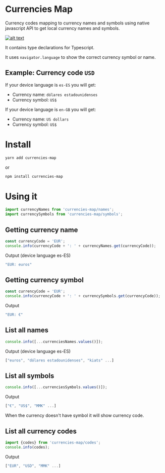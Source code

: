 # Currencies Map
Currency codes mapping to currency names and symbols using native javascript API to get local currency names and symbols.

[![alt text](https://badgen.net/bundlephobia/minzip/currencies-map "Bundle size")](https://bundlephobia.com/result?p=currencies-map)

It contains type declarations for Typescript.

It uses `navigator.language` to show the correct currency symbol or name.

## Example: Currency code `USD`
If your device language is `es-ES` you will get:
- Currency name: `dólares estadounidenses`
- Currency symbol: `US$`

If your device language is `en-GB` you will get:
- Currency name: `US dollars`
- Currency symbol: `US$`

# Install
```bash
yarn add currencies-map
```
or
```bash
npm install currencies-map
```

# Using it
```javascript
import currencyNames from 'currencies-map/names';
import currencySymbols from 'currencies-map/symbols';
```

## Getting currency name
```javascript
const currencyCode = 'EUR';
console.info(currencyCode + ': ' + currencyNames.get(currencyCode));
```
Output (device language es-ES)
```javascript
"EUR: euros"
```

## Getting currency symbol
```javascript
const currencyCode = 'EUR';
console.info(currencyCode + ': ' + currencySymbols.get(currencyCode));
```
Output
```javascript
"EUR: €"
```

## List all names
```javascript
console.info([...currenciesNames.values()]);
```
Output (device language es-ES)
```javascript
["euros", "dólares estadounidenses", "kiats" ...]
```

## List all symbols
```javascript
console.info([...currenciesSymbols.values()]);
```
Output
```javascript
["€", "US$", "MMK" ...]
```
When the currency doesn't have symbol it will show currency code.

## List all currency codes
```javascript
import {codes} from 'currencies-map/codes';
console.info(codes);
```
Output
```javascript
["EUR", "USD", "MMK" ...]
```
